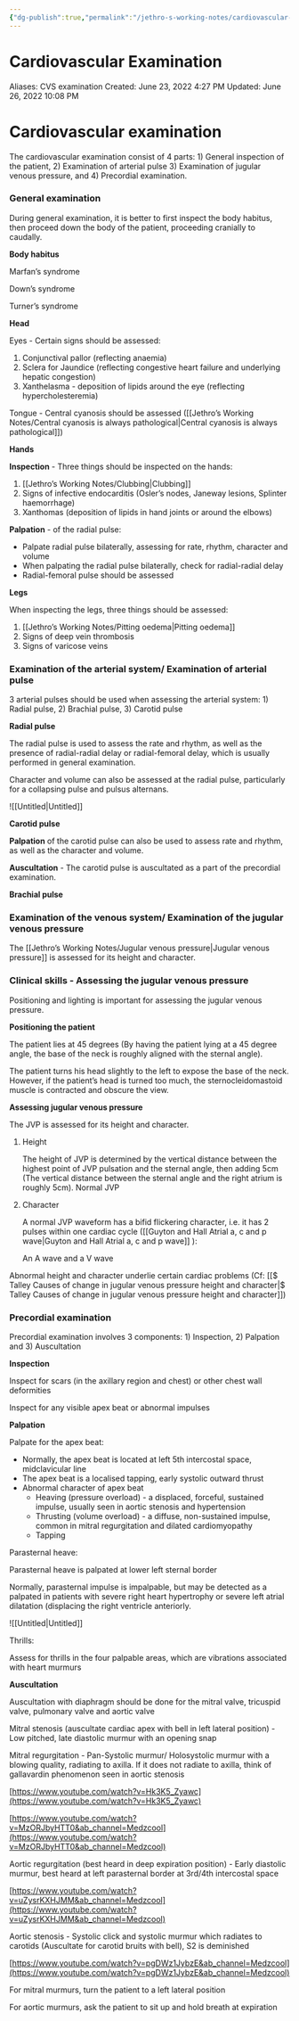 ```yaml
---
{"dg-publish":true,"permalink":"/jethro-s-working-notes/cardiovascular-examination/","dgPassFrontmatter":true}
---
```



# Cardiovascular Examination

Aliases: CVS examination
Created: June 23, 2022 4:27 PM
Updated: June 26, 2022 10:08 PM

# Cardiovascular examination

The cardiovascular examination consist of 4 parts: 1) General inspection of the patient, 2) Examination of arterial pulse 3) Examination of jugular venous pressure, and 4) Precordial examination.

### General examination

During general examination, it is better to first inspect the body habitus, then proceed down the body of the patient, proceeding cranially to caudally.

**Body habitus**

Marfan’s syndrome

Down’s syndrome

Turner’s syndrome

**Head**

Eyes - Certain signs should be assessed:

1. Conjunctival pallor (reflecting anaemia)
2. Sclera for Jaundice (reflecting congestive heart failure and underlying hepatic congestion)
3. Xanthelasma - deposition of lipids around the eye (reflecting hypercholesteremia)

Tongue - Central cyanosis should be assessed ([[Jethro’s Working Notes/Central cyanosis is always pathological\|Central cyanosis is always pathological]])

**Hands**

**Inspection** - Three things should be inspected on the hands:

1. [[Jethro’s Working Notes/Clubbing\|Clubbing]] 
2. Signs of infective endocarditis (Osler’s nodes, Janeway lesions, Splinter haemorrhage)
3. Xanthomas (deposition of lipids in hand joints or around the elbows)

**Palpation** - of the radial pulse:

- Palpate radial pulse bilaterally, assessing for rate, rhythm, character and volume
- When palpating the radial pulse bilaterally, check for radial-radial delay
- Radial-femoral pulse should be assessed

**Legs**

When inspecting the legs, three things should be assessed:

1. [[Jethro’s Working Notes/Pitting oedema\|Pitting oedema]] 
2. Signs of deep vein thrombosis
3. Signs of varicose veins

### Examination of the arterial system/ Examination of arterial pulse

3 arterial pulses should be used when assessing the arterial system: 1) Radial pulse, 2) Brachial pulse, 3) Carotid pulse

**Radial pulse**

The radial pulse is used to assess the rate and rhythm, as well as the presence of radial-radial delay or radial-femoral delay, which is usually performed in general examination.

Character and volume can also be assessed at the radial pulse, particularly for a collapsing pulse and pulsus alternans.

![[Untitled\|Untitled]]

**Carotid pulse**

**Palpation** of the carotid pulse can also be used to assess rate and rhythm, as well as the character and volume.

**Auscultation** - The carotid pulse is auscultated as a part of the precordial examination.

**Brachial pulse**

### Examination of the venous system/ Examination of the jugular venous pressure

The [[Jethro’s Working Notes/Jugular venous pressure\|Jugular venous pressure]] is assessed for its height and character.

### Clinical skills - Assessing the jugular venous pressure

Positioning and lighting is important for assessing the jugular venous pressure.

**Positioning the patient**

The patient lies at 45 degrees (By having the patient lying at a 45 degree angle, the base of the neck is roughly aligned with the sternal angle).

The patient turns his head slightly to the left to expose the base of the neck. However, if the patient’s head is turned too much, the sternocleidomastoid muscle is contracted and obscure the view.

**Assessing jugular venous pressure**

The JVP is assessed for its height and character.

1. Height
    
    The height of JVP is determined by the vertical distance between the highest point of JVP pulsation and the sternal angle, then adding 5cm (The vertical distance between the sternal angle and the right atrium is roughly 5cm). Normal JVP
    
2. Character
    
    A normal JVP waveform has a bifid flickering character, i.e. it has 2 pulses within one cardiac cycle ([[Guyton and Hall  Atrial a, c and p wave\|Guyton and Hall  Atrial a, c and p wave]] ):
    
    An A wave and a V wave
    

Abnormal height and character underlie certain cardiac problems (Cf: [[$ Talley  Causes of change in jugular venous pressure height and character\|$ Talley  Causes of change in jugular venous pressure height and character]])

### Precordial examination

Precordial examination involves 3 components: 1) Inspection, 2) Palpation and 3) Auscultation

**Inspection**

Inspect for scars (in the axillary region and chest) or other chest wall deformities

Inspect for any visible apex beat or abnormal impulses

**Palpation**

Palpate for the apex beat:

- Normally, the apex beat is located at left 5th intercostal space, midclavicular line
- The apex beat is a localised tapping, early systolic outward thrust
- Abnormal character of apex beat
    - Heaving (pressure overload) - a displaced, forceful, sustained impulse, usually seen in aortic stenosis and hypertension
    - Thrusting (volume overload) - a diffuse, non-sustained impulse, common in mitral regurgitation and dilated cardiomyopathy
    - Tapping

Parasternal heave:

Parasternal heave is palpated at lower left sternal border

Normally, parasternal impulse is impalpable, but may be detected as a palpated in patients with severe right heart hypertrophy or severe left atrial dilatation (displacing the right ventricle anteriorly.

![[Untitled\|Untitled]]

Thrills:

Assess for thrills in the four palpable areas, which are vibrations associated with heart murmurs

**Auscultation**

Auscultation with diaphragm should be done for the mitral valve, tricuspid valve, pulmonary valve and aortic valve

Mitral stenosis (auscultate cardiac apex with bell in left lateral position) - Low pitched, late diastolic murmur with an opening snap

Mitral regurgitation - Pan-Systolic murmur/ Holosystolic murmur with a blowing quality, radiating to axilla. If it does not radiate to axilla, think of gallavardin phenomenon seen in aortic stenosis

[https://www.youtube.com/watch?v=Hk3K5_Zyawc](https://www.youtube.com/watch?v=Hk3K5_Zyawc)

[https://www.youtube.com/watch?v=MzORJbyHTT0&ab_channel=Medzcool](https://www.youtube.com/watch?v=MzORJbyHTT0&ab_channel=Medzcool)

Aortic regurgitation (best heard in deep expiration position) - Early diastolic murmur, best heard at left parasternal border at 3rd/4th intercostal space

[https://www.youtube.com/watch?v=uZysrKXHJMM&ab_channel=Medzcool](https://www.youtube.com/watch?v=uZysrKXHJMM&ab_channel=Medzcool)

Aortic stenosis - Systolic click and systolic murmur which radiates to carotids (Auscultate for carotid bruits with bell), S2 is deminished

[https://www.youtube.com/watch?v=pgDWz1JybzE&ab_channel=Medzcool](https://www.youtube.com/watch?v=pgDWz1JybzE&ab_channel=Medzcool)

For mitral murmurs, turn the patient to a left lateral position

For aortic murmurs, ask the patient to sit up and hold breath at expiration